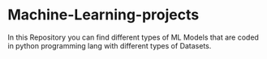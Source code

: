 # Machine-Learning-projects
In this Repository you can find different types of ML Models that are coded in python programming lang with different types of Datasets.
